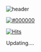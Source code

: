 ![header](https://capsule-render.vercel.app/api?type=Rounded&color=81c147&height=300&section=header&text=Taehyun&fontSize=90)


[![#000000](https://img.shields.io/badge/Notion-000000?style=flat-square&logo=Notion&logoColor=auto)](https://reliable-lettuce-d9e.notion.site/d9b80a6b97a849d6a5d2d344c53decf9)

[![Hits](https://hits.seeyoufarm.com/api/count/incr/badge.svg?url=https%3A%2F%2Fgithub.com%2FKim-taehyun-men&count_bg=%23FE1400&title_bg=%23555555&icon=&icon_color=%23E7E7E7&title=hits&edge_flat=false)](https://hits.seeyoufarm.com)

Updating....
